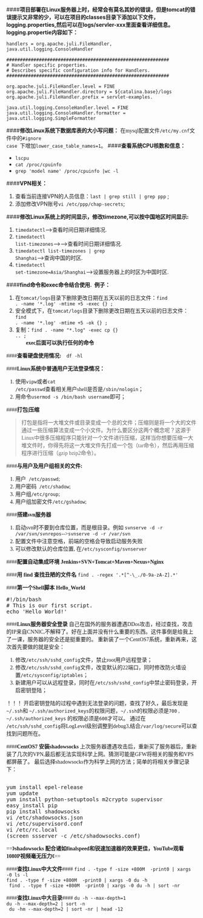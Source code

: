 ####**项目部署在Linux服务器上时，经常会有莫名其妙的错误，但是tomcat的错误提示又非常的少，可以在项目的classes目录下添加以下文件，logging.properties,然后可以在logs/servler-xxx里面查看详细信息。  logging.propertie内容如下：**

<pre><code>handlers = org.apache.juli.FileHandler, java.util.logging.ConsoleHandler 

############################################################ 
# Handler specific properties. 
# Describes specific configuration info for Handlers. 
############################################################ 

org.apache.juli.FileHandler.level = FINE 
org.apache.juli.FileHandler.directory = ${catalina.base}/logs 
org.apache.juli.FileHandler.prefix = servlet-examples. 

java.util.logging.ConsoleHandler.level = FINE 
java.util.logging.ConsoleHandler.formatter = java.util.logging.SimpleFormatter </code></pre>

####**修改Linux系统下数据库表的大小写问题：**
<font face="微软雅黑">在mysql配置文件<code>/etc/my.cnf</code>文件中的<code>\#ignore case </code>下增加<code>lower_case_table_names=1</code>。</font>
####**查看系统CPU核数和信息：**
- <code>lscpu </code>
- <code>cat /proc/cpuinfo </code>
- <code>grep 'model name' /proc/cpuinfo |wc -l </code>

####**VPN相关：**
1. 查看当前连接VPN的人员信息：<code>last | grep still | grep ppp</code> ;
2. 添加修改VPN账号<code>vi /etc/ppp/chap-secrets</code>;   

####**修改Linux系统上的时间显示，修改timezone,可以按中国地区时间显示:**
1. <code>timedatectl</code>--><font face="微软雅黑">查看时间日期详细情况.</font>
2. <code>timedatectl list-timezones</code>-->--><font face="微软雅黑">查看时间日期详细情况.</font>
3. <code>timedatectl list-timezones | grep Shanghai</code>--><font face="微软雅黑">查询中国的时区.</font>
4. <code>timedatectl set-timezone=Asia/Shanghai</code>--><font face="微软雅黑">设置服务器上的时区为中国时区.</font>

####**find命令和exec命令结合使用.&nbsp;&nbsp;例子：**
1. <font face="微软雅黑">在<code>tomcat/logs</code>目录下删除更改日期在五天以前的日志文件：<code>find . -name '*.log' -mtime +5 -exec {} \;</code></font>
2. <font face="微软雅黑">安全模式下，在<code>tomcat/logs</code>目录下删除更改日期在五天以前的日志文件：<code>find . -name '*.log' -mtime +5 -ok {} \;</code></font>
3.  <font face="微软雅黑">复制：<code>find . -name "*.log" -exec cp {} .. \;</code>
<br>&nbsp;&nbsp;&nbsp;&nbsp;&nbsp;&nbsp;&nbsp;&nbsp;<b>exec后面可以执行任何的命令</b><br>

####**查看硬盘使用情况:**&nbsp;&nbsp;&nbsp;&nbsp;<code>df -hl</code>

####**Linux系统中普通用户无法登录情况：**
1. 使用<code>vipw</code>或者<code>cat /etc/passwd</code>查看相关用户shell是否是<code>/sbin/nologin</code>；
2. 用命令<code>usermod -s /bin/bash username</code>即可；


####**打包|压缩**
> 打包是指将一大堆文件或目录变成一个总的文件；压缩则是将一个大的文件通过一些压缩算法变成一个小文件。为什么要区分这两个概念呢？这源于Linux中很多压缩程序只能针对一个文件进行压缩，这样当你想要压缩一大堆文件时，你得先将这一大堆文件先打成一个包（tar命令），然后再用压缩程序进行压缩（gzip bzip2命令）。

####**与用户及用户组相关的文件:**
1. 用户<code> /etc/passwd</code>;
2. 用户密码<code> /etc/shadow</code>;
3. 用户组<code>/etc/group</code>;
4. 用户组加密文件<code>/etc/gshadow</code>;

####**搭建svn服务器**
1. 启动svn时不要到仓库位置，而是根目录。例如 `svnserve -d -r /var/svn/svnrepos`-->`svnserve -d -r /var/svn`
2. 配置文件中注意空格，前端的空格会导致启动服务失败
3. 可以修改默认的仓库位置, 在`/etc/sysconfig/svnserver`

####**配置自动集成环境 Jenkins+SVN+Tomcat+Maven+Nexus+Nginx**

####**用 find 查找丑陋的文件名**
`find . -regex '.*[^-\_./0-9a-zA-Z].*'`

####**第一个Shell脚本  Hello_World**
<pre>#!/bin/bash
# This is our first script.
echo 'Hello World!'</pre>

####**Linux服务器安全登录**
自己在国外的服务器遭遇DDos攻击，经过查找，攻击的IP来自CNNIC,不解释了。好在上面并没有什么重要的东西。这件事倒是给我上了一课，服务器的安全还是挺重要的。
重新装了一个CentOS7系统，重新再来，这次首先要做的就是安全：  
1. 修改`/etc/ssh/sshd_config`文件，禁止root用户远程登录；   
2. 修改`/etc/ssh/sshd_config`文件，改变默认的22端口，同时修改防火墙设置`/etc/sysconfig/iptables`；  
3. 新建用户可以从远程登录，同时在`/etc/ssh/sshd_config`中禁止密码登录，开启密钥登陆；
  
！！！ 开启密钥登陆的过程中遇到无法登录的问题，查找了好久，最后发现是`~/.ssh`和 `~/.ssh/authorized_keys`的权限问题，`~/.ssh`的权限必须是`700` ,  `~/.ssh/authorized_keys` 的权限必须是`600`才可以。   通过在 `/etc/ssh/sshd_config`将LogLevel级别调整到debug3,结合`/var/log/secure`可以查找到问题所在。

####**CentOS7 安装shadowsocks**
上次服务器遭遇攻击后，重新买了服务器后，重新装了几次的VPN,最后都无法实现科学上网。猜测可能是GFW将相关的服务和VPS都屏蔽了。 最后选择shadowsocks作为科学上网的方法；简单的将相关步骤记录下：
<pre> 
yum install epel-release
yum update
yum install python-setuptools m2crypto supervisor
easy_install pip
pip install shadowsocks 
vi /etc/shadowsocks.json
vi /etc/supervisord.conf
vi /etc/rc.local
(screen ssserver -c /etc/shadowsocks.conf)
</pre>
 ==》**shadowsocks 配合诸如finalspeed和锐速加速器的效果更佳，YouTube观看1080P视频毫无压力**《==

####**查找Linux中大文件**####
` find . -type f -size +800M  -print0 | xargs -0 ls -l `  
` find . -type f -size +800M  -print0 | xargs -0 du -h `  
`  find . -type f -size +800M  -print0 | xargs -0 du -h | sort -nr `
  
####**查找Linux中大目录**####
` du -h --max-depth=1 `  
` du -h --max-depth=2 | sort -n `  
`  du -hm --max-depth=2 | sort -nr | head -12 `
